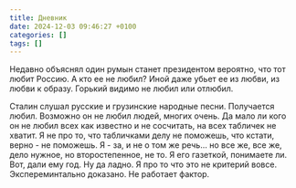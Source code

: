 ```yaml
---
title: Дневник
date: 2024-12-03 09:46:27 +0100
categories: []
tags: []
---
```

Недавно объяснял один румын станет президентом вероятно,  что тот любит Россию.
А кто ее не любил?
Иной даже убьет ее из любви, из любви к образу.
Горький видимо не любил или отлюбил.

Сталин слушал русские и грузинские народные песни. Получается любил. 
Возможно он не любил людей, многих очень. Да мало ли кого он не любил всех как известно и не сосчитать, на всех табличек не хватит. Я не про то, что табличками делу не поможешь, что кстати, верно - не поможешь. Я - за, и не о том же речь... но все же, все же,  дело нужное, но второстепенное, не то. Я его газеткой,  понимаете ли. Вот, дали ему год.  Ну да ладно.
Я про то что это не критерий вовсе. Экспереминтально доказано. Не работает фактор.
